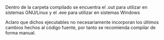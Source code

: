 Dentro de la carpeta compilado se encuentra el .out para utilizar en sistemas GNU/Linux y el .exe para utilizar en sistemas Windows

Aclaro que dichos ejecutables no necesariamente incorporan los últimos cambios hechos al código fuente, por tanto se recomienda compilar de forma manual.
